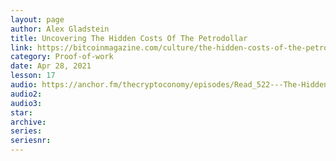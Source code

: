 ```yaml
---
layout: page
author: Alex Gladstein
title: Uncovering The Hidden Costs Of The Petrodollar
link: https://bitcoinmagazine.com/culture/the-hidden-costs-of-the-petrodollar
category: Proof-of-work
date: Apr 28, 2021
lesson: 17
audio: https://anchor.fm/thecryptoconomy/episodes/Read_522---The-Hidden-Costs-of-the-Petrodollar-System-Alex-Gladstein-e1013a2
audio2: 
audio3: 
star: 
archive: 
series: 
seriesnr: 
---
```

